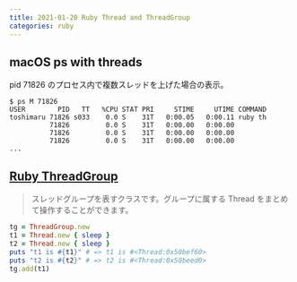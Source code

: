 ```yaml
---
title: 2021-01-20 Ruby Thread and ThreadGroup
categories: ruby
---
```


## macOS ps with threads

pid 71826 のプロセス内で複数スレッドを上げた場合の表示。

```console
$ ps M 71826
USER        PID   TT   %CPU STAT PRI     STIME     UTIME COMMAND
toshimaru 71826 s033    0.0 S    31T   0:00.05   0:00.11 ruby th
          71826         0.0 S    31T   0:00.00   0:00.00
          71826         0.0 S    31T   0:00.00   0:00.00
          71826         0.0 S    31T   0:00.00   0:00.00
...
```

## [Ruby ThreadGroup](https://docs.ruby-lang.org/ja/latest/class/ThreadGroup.html)

> スレッドグループを表すクラスです。グループに属する Thread をまとめて操作することができます。

```rb
tg = ThreadGroup.new
t1 = Thread.new { sleep }
t2 = Thread.new { sleep }
puts "t1 is #{t1}" # => t1 is #<Thread:0x50bef60>
puts "t2 is #{t2}" # => t2 is #<Thread:0x50beed0>
tg.add(t1)
```
